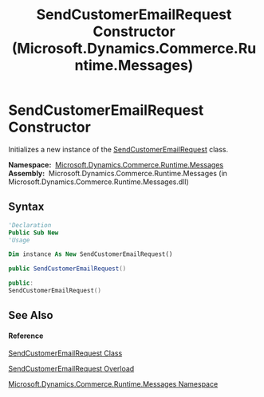 ﻿---
title: SendCustomerEmailRequest Constructor  (Microsoft.Dynamics.Commerce.Runtime.Messages)
TOCTitle: SendCustomerEmailRequest Constructor
ms:assetid: M:Microsoft.Dynamics.Commerce.Runtime.Messages.SendCustomerEmailRequest.#ctor
ms:mtpsurl: https://technet.microsoft.com/en-us/library/microsoft.dynamics.commerce.runtime.messages.sendcustomeremailrequest.sendcustomeremailrequest(v=AX.60)
ms:contentKeyID: 49832767
ms.date: 05/18/2015
mtps_version: v=AX.60
dev_langs:
- vb
- csharp
- c++
---

# SendCustomerEmailRequest Constructor

Initializes a new instance of the [SendCustomerEmailRequest](sendcustomeremailrequest-class-microsoft-dynamics-commerce-runtime-messages.md) class.

**Namespace:**  [Microsoft.Dynamics.Commerce.Runtime.Messages](microsoft-dynamics-commerce-runtime-messages-namespace.md)  
**Assembly:**  Microsoft.Dynamics.Commerce.Runtime.Messages (in Microsoft.Dynamics.Commerce.Runtime.Messages.dll)

## Syntax

``` vb
'Declaration
Public Sub New
'Usage

Dim instance As New SendCustomerEmailRequest()
```

``` csharp
public SendCustomerEmailRequest()
```

``` c++
public:
SendCustomerEmailRequest()
```

## See Also

#### Reference

[SendCustomerEmailRequest Class](sendcustomeremailrequest-class-microsoft-dynamics-commerce-runtime-messages.md)

[SendCustomerEmailRequest Overload](sendcustomeremailrequest-constructor-microsoft-dynamics-commerce-runtime-messages.md)

[Microsoft.Dynamics.Commerce.Runtime.Messages Namespace](microsoft-dynamics-commerce-runtime-messages-namespace.md)

